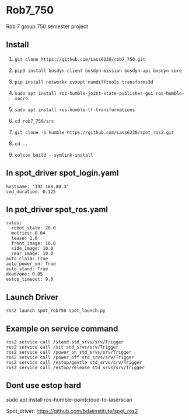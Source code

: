 # Rob7_750
Rob 7 group 750 semester project

## Install
1.     git clone https://github.com/Lass6230/rob7_750.git
    
2.     pip3 install bosdyn-client bosdyn-mission bosdyn-api bosdyn-core
3.     pip install networkx cvxopt numdifftools transforms3d
4.     sudo apt install ros-humble-joint-state-publisher-gui ros-humble-xacro
5.     sudo apt install ros-humble-tf-transformations
6.     cd rob7_750/src
7.     git clone -b humble https://github.com/Lass6230/spot_ros2.git
8.     cd ..
9.     colcon build --symlink-install
    

## In spot_driver spot_login.yaml
    
    hostname: "192.168.80.3"
    cmd_duration: 0.125

## In pot_driver spot_ros.yaml
    rates:
      robot_state: 20.0
      metrics: 0.04
      lease: 1.0
      front_image: 10.0
      side_image: 10.0
      rear_image: 10.0
    auto_claim: True
    auto_power_on: True
    auto_stand: True
    deadzone: 0.05
    estop_timeout: 9.0
## Launch Driver
    ros2 launch spot_rob750 spot_launch.py


## Example on service command
    ros2 service call /stand std_srvs/srv/Trigger
    ros2 service call /sit std_srvs/srv/Trigger
    ros2 service call /power_on std_srvs/srv/Trigger
    ros2 service call /power_off std_srvs/srv/Trigger
    ros2 service call /estop/gentle std_srvs/srv/Trigger
    ros2 service call /estop/release std_srvs/srv/Trigger

## Dont use estop hard



sudo apt install ros-humble-pointcloud-to-laserscan



Spot_driver: https://github.com/bdaiinstitute/spot_ros2
